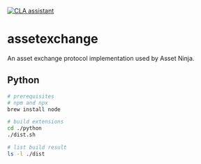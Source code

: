 [![CLA assistant](https://cla-assistant.io/readme/badge/assetninja/assetexchange)](https://cla-assistant.io/assetninja/assetexchange)

# assetexchange

An asset exchange protocol implementation used by Asset Ninja.

## Python

```sh
# prerequisites
# npm and npx
brew install node

# build extensions
cd ./python
./dist.sh

# list build result
ls -l ./dist
```
